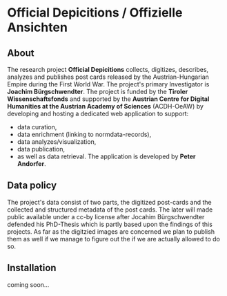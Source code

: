 # Official Depicitions / Offizielle Ansichten

## About
The research project **Official Depicitions** collects, digitizes, describes, analyzes and publishes post cards released by the Austrian-Hungarian Empire during the First World War.
The project's primary Investigator is **Joachim Bürgschwendter**. The project is funded by the **Tiroler Wissenschaftsfonds** and supported by the **Austrian Centre for Digital Humanities at the Austrian Academy of Sciences** (ACDH-OeAW) by developing and hosting a dedicated web application to support:
* data curation,  
* data enrichment (linking to normdata-records),
* data analyzes/visualization,
* data publication,
* as well as data retrieval.
The application is developed by **Peter Andorfer**.

## Data policy

The project's data consist of two parts, the digitized post-cards and the collected and structured metadata of the post cards. The later will made public available under a cc-by license after Jocahim Bürgschwendter defended his PhD-Thesis which is partly based upon the findings of this projects. As far as the digitzied images are concerned we plan to publish them as well if we manage to figure out the if we are actually allowed to do so. 

## Installation

coming soon...
